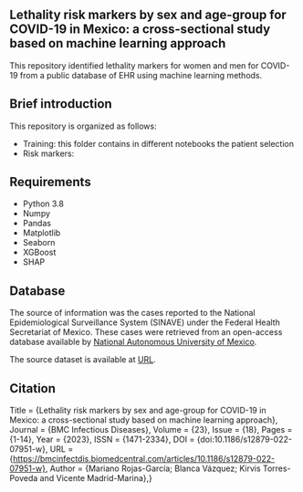 ## Lethality risk markers by sex and age-group for COVID-19 in Mexico: a cross-sectional study based on machine learning approach

This repository identified lethality markers for women and men for COVID-19 from a public database of EHR using machine learning methods.

## Brief introduction
This repository is organized as follows:
* Training: this folder contains in different notebooks the patient selection  
* Risk markers: 

## Requirements
* Python 3.8
* Numpy
* Pandas
* Matplotlib
* Seaborn
* XGBoost
* SHAP

## Database

The source of information was the cases reported to the National Epidemiological Surveillance System (SINAVE) under the Federal Health Secretariat of Mexico. These cases were retrieved from an open-access database available by [National Autonomous University of Mexico](https://www.unam.mx/). 

The source dataset is available at [URL](http://covid-19.iimas.unam.mx/).

## Citation
Title = {Lethality risk markers by sex and age-group for COVID-19 in Mexico: a cross-sectional study based on
machine learning approach},
Journal = {BMC Infectious Diseases},
Volume = {23},
Issue = {18},
Pages = {1-14},
Year = {2023},
ISSN = {1471-2334},
DOI = {doi:10.1186/s12879-022-07951-w},
URL = {https://bmcinfectdis.biomedcentral.com/articles/10.1186/s12879-022-07951-w},
Author = {Mariano Rojas-García; Blanca Vázquez; Kirvis Torres-Poveda and Vicente Madrid-Marina},}
